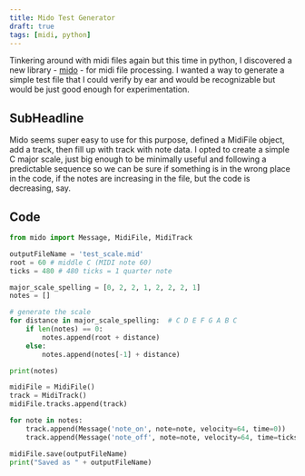 ```yaml
---
title: Mido Test Generator
draft: true
tags: [midi, python]
---
```


Tinkering around with midi files again but this time in python, I discovered a new library - [mido](https://mido.readthedocs.io/en/stable/) - for 
midi file processing. I wanted a way to generate a simple test file that I could verify by ear and would be recognizable but would be just good enough 
for experimentation.

## SubHeadline

Mido seems super easy to use for this purpose, defined a MidiFile object, add a track, then fill up with track with note data. I opted to 
create a simple C major scale, just big enough to be minimally useful and following a predictable sequence so we can be sure if something 
is in the wrong place in the code, if the notes are increasing in the file, but the code is decreasing, say.

## Code

```python
from mido import Message, MidiFile, MidiTrack

outputFileName = 'test_scale.mid'
root = 60 # middle C (MIDI note 60) 
ticks = 480 # 480 ticks = 1 quarter note

major_scale_spelling = [0, 2, 2, 1, 2, 2, 2, 1]
notes = []

# generate the scale
for distance in major_scale_spelling:  # C D E F G A B C
    if len(notes) == 0:
        notes.append(root + distance)
    else:
        notes.append(notes[-1] + distance)

print(notes)

midiFile = MidiFile()
track = MidiTrack()
midiFile.tracks.append(track)

for note in notes:
    track.append(Message('note_on', note=note, velocity=64, time=0))
    track.append(Message('note_off', note=note, velocity=64, time=ticks)) 

midiFile.save(outputFileName)
print("Saved as " + outputFileName)
```
